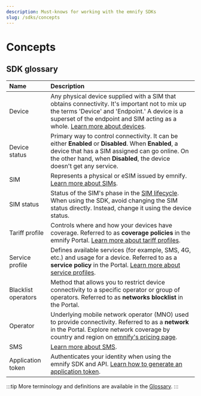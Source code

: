 ```yaml
---
description: Must-knows for working with the emnify SDKs
slug: /sdks/concepts
---
```


# Concepts

## SDK glossary

| Name      | Description |
| :-------- | :---------- |
| Device  | Any physical device supplied with a SIM that obtains connectivity. It's important not to mix up the terms 'Device' and 'Endpoint.' A device is a superset of the endpoint and SIM acting as a whole. [Learn more about devices](/quickstart/create-device).  |
| Device status  | Primary way to control connectivity. It can be either **Enabled** or **Disabled**. When **Enabled**, a device that has a SIM assigned can go online. On the other hand, when **Disabled**, the device doesn't get any service.  |
| SIM  | Represents a physical or eSIM issued by emnify. [Learn more about SIMs](/services/global-iot-sim).  |
| SIM status  | Status of the SIM's phase in the [SIM lifecycle](/services/sim-lifecycle-management). When using the SDK, avoid changing the SIM status directly. Instead, change it using the device status.  |
| Tariff profile  | Controls where and how your devices have coverage. Referred to as **coverage policies** in the emnify Portal. [Learn more about tariff profiles](https://cdn.emnify.net/api/doc/tariff-profile.html).  |
| Service profile  | Defines available services (for example, SMS, 4G, etc.) and usage for a device. Referred to as a **service policy** in the Portal. [Learn more about service profiles](https://cdn.emnify.net/api/doc/service-profile.html).  |
| Blacklist operators  | Method that allows you to restrict device connectivity to a specific operator or group of operators. Referred to as **networks blocklist** in the Portal.  |
| Operator  | Underlying mobile network operator (MNO) used to provide connectivity. Referred to as a **network** in the Portal. Explore network coverage by country and region on [emnify's pricing page](https://www.emnify.com/pricing).  |
| SMS  | [Learn more about SMS](/services/sms).  |
| Application token  | Authenticates your identity when using the emnify SDK and API. [Learn how to generate an application token](/rest/authentication#authenticate-with-an-application-token).  |

:::tip
More terminology and definitions are available in the [Glossary](/glossary).
:::
